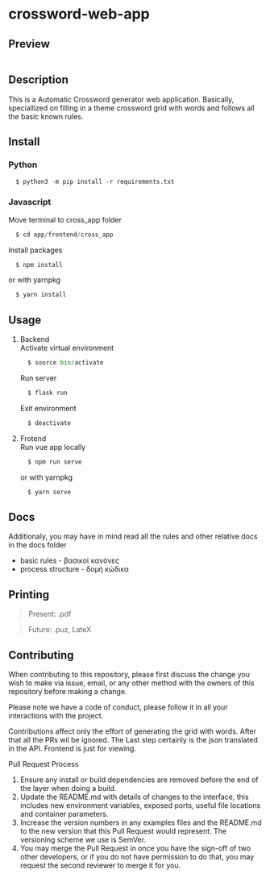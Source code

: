 # crossword-web-app

## Preview
<img src="./assets/preview-app.gif" alt="">


## Description
This is a Automatic Crossword generator web application. Basically, speciallized on filling in a theme crossword grid with words and follows all the basic known rules.


## Install
### Python
  ```python
    $ python3 -m pip install -r requirements.txt
  ```
### Javascript  
  Move terminal to cross_app folder
  ```python
    $ cd app/frontend/cross_app
  ```
  Install packages  
  ```javascript
    $ npm install 
  ```
  or with yarnpkg
  ```javascript
    $ yarn install
  ```




## Usage
1. Backend  
    Activate virtual environment
    ```python
      $ source bin/activate
    ```  
    Run server
    ```python
      $ flask run
    ```
    Exit environment  
    ```python
      $ deactivate
    ```
2. Frotend  
    Run vue app locally
    ```javascript
      $ npm run serve
    ```
    or with yarnpkg
    ```javascript
      $ yarn serve
    ```


## Docs
  Additionaly, you may have in mind read all the rules and other relative docs in the docs folder
  - basic rules - βασικοί κανόνες
  - process structure - δομή κώδικα


## Printing
> Present: .pdf

> Future: .puz, LateX


## Contributing
When contributing to this repository, please first discuss the change you wish to make via issue, email, or any other method with the owners of this repository before making a change.

Please note we have a code of conduct, please follow it in all your interactions with the project.

Contributions affect only the effort of generating the grid with words. After that all the PRs wil be ignored. The Last step certainly is the json translated in the API. Frontend is just for viewing.

Pull Request Process
1. Ensure any install or build dependencies are removed before the end of the layer when doing a build.
2. Update the README.md with details of changes to the interface, this includes new environment variables, exposed ports, useful file locations and container parameters.
3. Increase the version numbers in any examples files and the README.md to the new version that this Pull Request would represent. The versioning scheme we use is SemVer.
4. You may merge the Pull Request in once you have the sign-off of two other developers, or if you do not have permission to do that, you may request the second reviewer to merge it for you.
